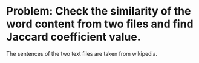  # Problem: Check the similarity of the word content from two files and find Jaccard coefficient value.
 
 The sentences of the two text files are taken from wikipedia.
